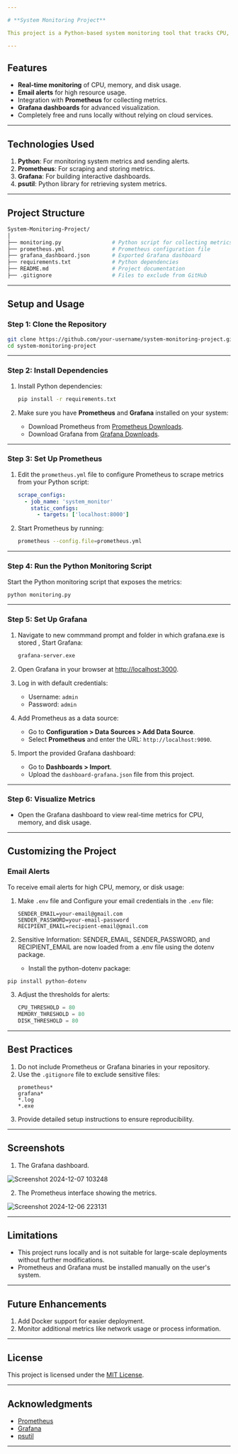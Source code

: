 ```yaml
---

# **System Monitoring Project**

This project is a Python-based system monitoring tool that tracks CPU, memory, and disk usage using the **psutil** library. The data is visualized in **Grafana**, which is powered by metrics collected using **Prometheus**. It is a lightweight and user-friendly monitoring solution that runs entirely on your local machine.

---
```


## **Features**
- **Real-time monitoring** of CPU, memory, and disk usage.
- **Email alerts** for high resource usage.
- Integration with **Prometheus** for collecting metrics.
- **Grafana dashboards** for advanced visualization.
- Completely free and runs locally without relying on cloud services.

---

## **Technologies Used**
1. **Python**: For monitoring system metrics and sending alerts.
2. **Prometheus**: For scraping and storing metrics.
3. **Grafana**: For building interactive dashboards.
4. **psutil**: Python library for retrieving system metrics.

---

## **Project Structure**
```bash
System-Monitoring-Project/
│
├── monitoring.py                # Python script for collecting metrics
├── prometheus.yml               # Prometheus configuration file
├── grafana_dashboard.json       # Exported Grafana dashboard
├── requirements.txt             # Python dependencies
├── README.md                    # Project documentation
├── .gitignore                   # Files to exclude from GitHub
```

---

## **Setup and Usage**

### **Step 1: Clone the Repository**
```bash
git clone https://github.com/your-username/system-monitoring-project.git
cd system-monitoring-project
```

---

### **Step 2: Install Dependencies**
1. Install Python dependencies:
   ```bash
   pip install -r requirements.txt
   ```

2. Make sure you have **Prometheus** and **Grafana** installed on your system:
   - Download Prometheus from [Prometheus Downloads](https://prometheus.io/download/).
   - Download Grafana from [Grafana Downloads](https://grafana.com/grafana/download/).

---

### **Step 3: Set Up Prometheus**
1. Edit the `prometheus.yml` file to configure Prometheus to scrape metrics from your Python script:
   ```yaml
   scrape_configs:
     - job_name: 'system_monitor'
       static_configs:
         - targets: ['localhost:8000']
   ```

2. Start Prometheus by running:
   ```bash
   prometheus --config.file=prometheus.yml
   ```

---

### **Step 4: Run the Python Monitoring Script**
Start the Python monitoring script that exposes the metrics:
```bash
python monitoring.py
```

---

### **Step 5: Set Up Grafana**
1. Navigate to new commmand prompt and folder in which grafana.exe is stored , Start Grafana:
   ```bash
   grafana-server.exe
   ```

2. Open Grafana in your browser at [http://localhost:3000](http://localhost:3000).
3. Log in with default credentials:
   - Username: `admin`
   - Password: `admin`
4. Add Prometheus as a data source:
   - Go to **Configuration > Data Sources > Add Data Source**.
   - Select **Prometheus** and enter the URL: `http://localhost:9090`.
5. Import the provided Grafana dashboard:
   - Go to **Dashboards > Import**.
   - Upload the `dashboard-grafana.json` file from this project.

---

### **Step 6: Visualize Metrics**
- Open the Grafana dashboard to view real-time metrics for CPU, memory, and disk usage.

---

## **Customizing the Project**

### **Email Alerts**
To receive email alerts for high CPU, memory, or disk usage:
1. Make `.env` file and Configure your email credentials in the `.env` file:
   ```text
   SENDER_EMAIL=your-email@gmail.com
   SENDER_PASSWORD=your-email-password
   RECIPIENT_EMAIL=recipient-email@gmail.com
   ```

2. Sensitive Information: SENDER_EMAIL, SENDER_PASSWORD, and RECIPIENT_EMAIL are now loaded from a .env file using the dotenv package.
   - Install the python-dotenv package:
```bash
pip install python-dotenv
```

3. Adjust the thresholds for alerts:
   ```python
   CPU_THRESHOLD = 80
   MEMORY_THRESHOLD = 80
   DISK_THRESHOLD = 80
   ```

---

## **Best Practices**
1. Do not include Prometheus or Grafana binaries in your repository.
2. Use the `.gitignore` file to exclude sensitive files:
   ```
   prometheus*
   grafana*
   *.log
   *.exe
   ```
3. Provide detailed setup instructions to ensure reproducibility.

---

## **Screenshots**
1. The Grafana dashboard.

![Screenshot 2024-12-07 103248](https://github.com/user-attachments/assets/1dc2a722-b5ca-4011-b7df-78cc897f8356)

2. The Prometheus interface showing the metrics.

![Screenshot 2024-12-06 223131](https://github.com/user-attachments/assets/f494ce9b-86ab-4cc4-9d9e-71250f8ff166)

---

## **Limitations**
- This project runs locally and is not suitable for large-scale deployments without further modifications.
- Prometheus and Grafana must be installed manually on the user's system.

---

## **Future Enhancements**
1. Add Docker support for easier deployment.
2. Monitor additional metrics like network usage or process information.

---

## **License**
This project is licensed under the [MIT License](LICENSE).

---

## **Acknowledgments**
- [Prometheus](https://prometheus.io/)
- [Grafana](https://grafana.com/)
- [psutil](https://github.com/giampaolo/psutil)

---

